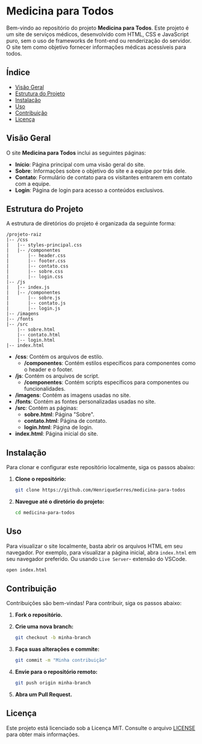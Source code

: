 
# Medicina para Todos

Bem-vindo ao repositório do projeto **Medicina para Todos**. Este projeto é um site de serviços médicos, desenvolvido com HTML, CSS e JavaScript puro, sem o uso de frameworks de front-end ou renderização do servidor. O site tem como objetivo fornecer informações médicas acessíveis para todos.

## Índice

- [Visão Geral](#visão-geral)
- [Estrutura do Projeto](#estrutura-do-projeto)
- [Instalação](#instalação)
- [Uso](#uso)
- [Contribuição](#contribuição)
- [Licença](#licença)

## Visão Geral

O site **Medicina para Todos** inclui as seguintes páginas:
- **Início**: Página principal com uma visão geral do site.
- **Sobre**: Informações sobre o objetivo do site e a equipe por trás dele.
- **Contato**: Formulário de contato para os visitantes entrarem em contato com a equipe.
- **Login**: Página de login para acesso a conteúdos exclusivos.

## Estrutura do Projeto

A estrutura de diretórios do projeto é organizada da seguinte forma:

```
/projeto-raiz
|-- /css
|   |-- styles-principal.css
|   |-- /componentes
|       |-- header.css
|       |-- footer.css
|       |-- contato.css
|       |-- sobre.css
|       |-- login.css
|-- /js
|   |-- index.js
|   |-- /componentes
|       |-- sobre.js
|       |-- contato.js
|       |-- login.js
|-- /imagens
|-- /fonts
|-- /src
    |-- sobre.html
    |-- contato.html
    |-- login.html
|-- index.html
```

- **/css**: Contém os arquivos de estilo.
  - **/componentes**: Contém estilos específicos para componentes como o header e o footer.
- **/js**: Contém os arquivos de script.
  - **/componentes**: Contém scripts específicos para componentes ou funcionalidades.
- **/imagens**: Contém as imagens usadas no site.
- **/fonts**: Contém as fontes personalizadas usadas no site.
- **/src**: Contém as páginas:
  - **sobre.html**: Página "Sobre".
  - **contato.html**: Página de contato.
  - **login.html**: Página de login.
- **index.html**: Página inicial do site.

## Instalação

Para clonar e configurar este repositório localmente, siga os passos abaixo:

1. **Clone o repositório:**

   ```sh
   git clone https://github.com/HenriqueSerres/medicina-para-todos
   ```

2. **Navegue até o diretório do projeto:**

   ```sh
   cd medicina-para-todos
   ```

## Uso

Para visualizar o site localmente, basta abrir os arquivos HTML em seu navegador. Por exemplo, para visualizar a página inicial, abra `index.html` em seu navegador preferido.
Ou usando `Live Server`- extensão do VSCode.

```sh
open index.html
```

## Contribuição

Contribuições são bem-vindas! Para contribuir, siga os passos abaixo:

1. **Fork o repositório.**
2. **Crie uma nova branch:**

   ```sh
   git checkout -b minha-branch
   ```

3. **Faça suas alterações e commite:**

   ```sh
   git commit -m "Minha contribuição"
   ```

4. **Envie para o repositório remoto:**

   ```sh
   git push origin minha-branch
   ```

5. **Abra um Pull Request.**

## Licença

Este projeto está licenciado sob a Licença MIT. Consulte o arquivo [LICENSE](LICENSE) para obter mais informações.
